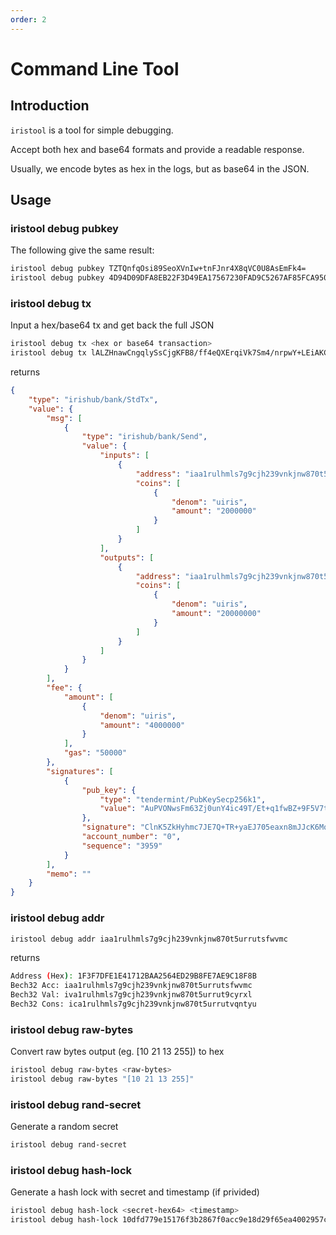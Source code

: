 ```yaml
---
order: 2
---
```


# Command Line Tool

## Introduction

`iristool` is a tool for simple debugging.

Accept both hex and base64 formats and provide a readable response.

Usually, we encode bytes as hex in the logs, but as base64 in the JSON.

## Usage

### iristool debug pubkey

The following give the same result:

```bash
iristool debug pubkey TZTQnfqOsi89SeoXVnIw+tnFJnr4X8qVC0U8AsEmFk4=
iristool debug pubkey 4D94D09DFA8EB22F3D49EA17567230FAD9C5267AF85FCA950B453C02C126164E
  ```

### iristool debug tx

Input a hex/base64 tx and get back the full JSON

```bash
iristool debug tx <hex or base64 transaction>
iristool debug tx lALZHnawCngqlySsCjgKFB8/ff4eQXErqiVk7Sm4/nrpwY+LEiAKCWlyaXMtYXR0bxITMjAwMDAwMDAwMDAwMDAwMDAwMBI4ChQfP33+HkFxK6olZO0puP566cGPixIgCglpcmlzLWF0dG8SEzIwMDAwMDAwMDAwMDAwMDAwMDASJQofCglpcmlzLWF0dG8SEjQwMDAwMDAwMDAwMDAwMDAwMBDQhgMabQom61rphyEC49U43CwWbrdmPS6djiJzj1P8S36rV/AFn70XlXu0tHESQApZyuWZB8oZnOyRO0Pk0fsmhCe9OXmsZ/JiSXCujKvdezBTqmRjlSq95Wqo8qoxMukLylhdlQF3GfkbW+PriBgg9x4=
```

returns

```json
{
    "type": "irishub/bank/StdTx",
    "value": {
        "msg": [
            {
                "type": "irishub/bank/Send",
                "value": {
                    "inputs": [
                        {
                            "address": "iaa1rulhmls7g9cjh239vnkjnw870t5urrutsfwvmc",
                            "coins": [
                                {
                                    "denom": "uiris",
                                    "amount": "2000000"
                                }
                            ]
                        }
                    ],
                    "outputs": [
                        {
                            "address": "iaa1rulhmls7g9cjh239vnkjnw870t5urrutsfwvmc",
                            "coins": [
                                {
                                    "denom": "uiris",
                                    "amount": "20000000"
                                }
                            ]
                        }
                    ]
                }
            }
        ],
        "fee": {
            "amount": [
                {
                    "denom": "uiris",
                    "amount": "4000000"
                }
            ],
            "gas": "50000"
        },
        "signatures": [
            {
                "pub_key": {
                    "type": "tendermint/PubKeySecp256k1",
                    "value": "AuPVONwsFm63Zj0unY4ic49T/Et+q1fwBZ+9F5V7tLRx"
                },
                "signature": "ClnK5ZkHyhmc7JE7Q+TR+yaEJ705eaxn8mJJcK6Mq917MFOqZGOVKr3laqjyqjEy6QvKWF2VAXcZ+Rtb4+uIGA==",
                "account_number": "0",
                "sequence": "3959"
            }
        ],
        "memo": ""
    }
}
```

### iristool debug addr

```bash
iristool debug addr iaa1rulhmls7g9cjh239vnkjnw870t5urrutsfwvmc
```

returns

```bash
Address (Hex): 1F3F7DFE1E41712BAA2564ED29B8FE7AE9C18F8B
Bech32 Acc: iaa1rulhmls7g9cjh239vnkjnw870t5urrutsfwvmc
Bech32 Val: iva1rulhmls7g9cjh239vnkjnw870t5urrut9cyrxl
Bech32 Cons: ica1rulhmls7g9cjh239vnkjnw870t5urrutvqntyu
```

### iristool debug raw-bytes

Convert raw bytes output (eg. [10 21 13 255]) to hex

```bash
iristool debug raw-bytes <raw-bytes>
iristool debug raw-bytes "[10 21 13 255]"
```

### iristool debug rand-secret

Generate a random secret

```bash
iristool debug rand-secret
```

### iristool debug hash-lock

Generate a hash lock with secret and timestamp (if privided)

```bash
iristool debug hash-lock <secret-hex64> <timestamp>
iristool debug hash-lock 10dfd779e15176f3b2867f0acc9e18d29f65ea4002957c632d1bea200b9b2915 1580000000
```
